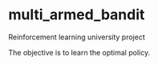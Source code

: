 # multi_armed_bandit
 Reinforcement learning university project
 
The objective is to learn the optimal policy. 
